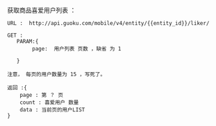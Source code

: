 获取商品喜爱用户列表 ： 

    URL :  http://api.guoku.com/mobile/v4/entity/{{entity_id}}/liker/ 
    
    GET : 
       PARAM:{
            page:  用户列表 页数 ，缺省 为 1
            
       }
    
    注意， 每页的用户数量为 15 ，写死了。
    
    返回 :{
        page : 第 ？ 页
        count : 喜爱用户 数量
        data : 当前页的用户LIST
    }
    
    
    